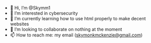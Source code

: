 - 👋 Hi, I’m @Skymm1
- 👀 I’m interested in cybersecurity
- 🌱 I’m currently learning how to use html properly to make decent websites
- 💞️ I’m looking to collaborate on nothing at the moment
- 📫 How to reach me: my email (skymonkmckenzie@gmail.com)

<!---
Skymm1/Skymm1 is a ✨ special ✨ repository because its `README.md` (this file) appears on your GitHub profile.
You can click the Preview link to take a look at your changes.
--->

